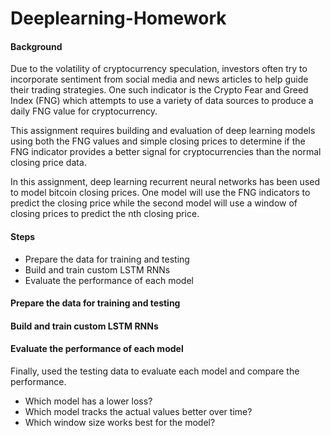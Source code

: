 # Deeplearning-Homework

#### Background

Due to the volatility of cryptocurrency speculation, investors often try to incorporate sentiment from social media and news articles to help guide their trading strategies. One such indicator is the Crypto Fear and Greed Index (FNG) which attempts to use a variety of data sources to produce a daily FNG value for cryptocurrency. 

This assignment requires building and evaluation of deep learning models using both the FNG values and simple closing prices to determine if the FNG indicator provides a better signal for cryptocurrencies than the normal closing price data.

In this assignment, deep learning recurrent neural networks has been used to model bitcoin closing prices. One model will use the FNG indicators to predict the closing price while the second model will use a window of closing prices to predict the nth closing price.

#### Steps

- Prepare the data for training and testing
- Build and train custom LSTM RNNs
- Evaluate the performance of each model

#### Prepare the data for training and testing

#### Build and train custom LSTM RNNs

#### Evaluate the performance of each model

Finally, used the testing data to evaluate each model and compare the performance.

- Which model has a lower loss?
- Which model tracks the actual values better over time?
- Which window size works best for the model?
